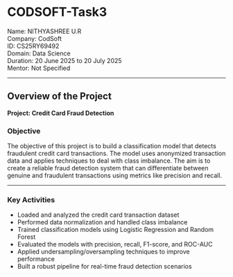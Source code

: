 # CODSOFT-Task3
Name: NITHYASHREE U.R  
Company: CodSoft  
ID: CS25RY69492  
Domain: Data Science  
Duration: 20 June 2025 to 20 July 2025  
Mentor: Not Specified  

---

## Overview of the Project

**Project: Credit Card Fraud Detection**

### Objective

The objective of this project is to build a classification model that detects fraudulent credit card transactions. The model uses anonymized transaction data and applies techniques to deal with class imbalance. The aim is to create a reliable fraud detection system that can differentiate between genuine and fraudulent transactions using metrics like precision and recall.

---

### Key Activities
- Loaded and analyzed the credit card transaction dataset  
- Performed data normalization and handled class imbalance  
- Trained classification models using Logistic Regression and Random Forest  
- Evaluated the models with precision, recall, F1-score, and ROC-AUC  
- Applied undersampling/oversampling techniques to improve performance  
- Built a robust pipeline for real-time fraud detection scenarios
